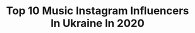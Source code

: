 ---
title: Top 10 Music Instagram Influencers In Ukraine In 2020
description: >-
  Find top music Instagram influencers in Ukraine in 2020. Most popular hashtags: #ukraine #musicuresathome #cover #coversong.
platform: Instagram
profiles:
  - username: "dariakolomiec_"
    fullname: >-
      Daria Kolomiec
    location: "Ukraine"
    followers: 48802
    engagement: 187
    commentsToLikes: 0.047458
    id: ck5c9do0ob8re0i11nr65h7cz
    verified: false
    hashtags: "#stayathome, #musicuresathome, #stayhome"
  - username: "alinapash"
    fullname: >-
      ALINA PA$H 🇺🇦
    location: "Ukraine"
    followers: 54196
    engagement: 674
    commentsToLikes: 0.017479
    id: ck0uaciwdbweu0i19vw8qhurf
    verified: true
    hashtags: "#happywomensday, #vysokomirni, #freeyourhate, #pi"
  - username: "freitas_yulia"
    fullname: >-
      Freitas
    location: "Ukraine"
    followers: 16244
    engagement: 2241
    commentsToLikes: 0.003497
    id: ck5zxhzvp81mf0i14fiqkgin5
    verified: false
    hashtags: "#musicbox"
  - username: "southgardendd"
    fullname: >-
      SOUTHGARDEN
    location: "Ukraine"
    followers: 7809
    engagement: 859
    commentsToLikes: 0.025815
    id: ck8sxpf2ui6lo0j788lws5suf
    verified: false
    hashtags: ""
  - username: "elina.ivashchenko_official"
    fullname: >-
      Еліна Іващенко
    location: "Ukraine"
    followers: 24304
    engagement: 898
    commentsToLikes: 0.013047
    id: ck5bul11rhz940i11gtrrevqm
    verified: false
    hashtags: "#eurovision2020, #elinaivashchenko, #eurovision2020, #getup"
  - username: "magic_aliii"
    fullname: >-
      
    location: "Ukraine"
    followers: 14942
    engagement: 763
    commentsToLikes: 0.008989
    id: ck135jc7d1psc0i191h1qgdgy
    verified: false
    hashtags: "#staysafe"
  - username: "giorgigiligashvili_official"
    fullname: >-
      Giorgi Giligashvili
    location: "Ukraine"
    followers: 40141
    engagement: 287
    commentsToLikes: 0.008548
    id: ck13c8fgqz3ii0i19mf6ns42s
    verified: false
    hashtags: "#giorgigrdzelishvili, #primeshow, #georgian, #brotherhood"
  - username: "aleksey_sobko"
    fullname: >-
      Aleksey Sobko
    location: "Ukraine"
    followers: 3800
    engagement: 3429
    commentsToLikes: 0.074696
    id: ck15pov4ryxbq0i19r2v98xuw
    verified: false
    hashtags: "#kerkinitis, #walkaroundyevpatoria, #onasnowcoveredtrail, #downthehill"
  - username: "tania.bnbproject"
    fullname: >-
      Tania Mazur
    location: "Ukraine"
    followers: 5755
    engagement: 1606
    commentsToLikes: 0.033387
    id: ck6tv2eq6jsb10j71iwae5x3s
    verified: false
    hashtags: "#khersoncity, #metallica, #cover, #ukraineonline"
  - username: "heartbeat_brass_band"
    fullname: >-
      𝐇𝐞𝐚𝐫𝐭𝐁𝐞𝐚𝐭 𝐁𝐫𝐚𝐬𝐬 𝐁𝐚𝐧𝐝
    location: "Ukraine"
    followers: 14123
    engagement: 1234
    commentsToLikes: 0.024238
    id: ck6tmv0sc8l1o0j71wtrch3dg
    verified: false
    hashtags: "#ukraine, #lviv, #musiclife, #calloutmyname"
---